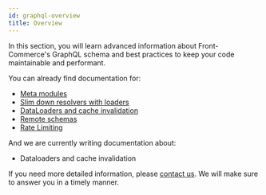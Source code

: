 ```yaml
---
id: graphql-overview
title: Overview
---
```


In this section, you will learn advanced information about Front-Commerce's GraphQL schema and best practices to keep your code maintainable and performant.

You can already find documentation for:

* [Meta modules](./meta-modules.html)
* [Slim down resolvers with loaders](./slim-down-resolvers-with-loaders.html)
* [DataLoaders and cache invalidation](./dataloaders-and-cache-invalidation.html)
* [Remote schemas](./remote-schemas.html)
* [Rate Limiting](./rate-limiting.html)

And we are currently writing documentation about:

* Dataloaders and cache invalidation <!-- TODO link to github issue -->

If you need more detailed information, please [contact us](mailto:contact@front-commerce.com). We will make sure to answer you in a timely manner.